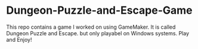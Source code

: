# Dungeon-Puzzle-and-Escape-Game
This repo contains a game I worked on using GameMaker. It is called Dungeon Puzzle and Escape. but only playabel on Windows systems. Play and Enjoy!
